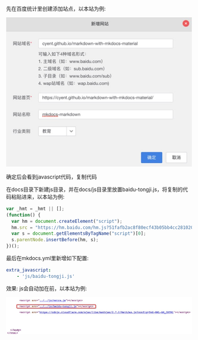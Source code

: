 先在百度统计里创建添加站点，以本站为例:

![](/img/baidu_tongji_1.png)

确定后会看到javascript代码，复制代码

在docs目录下新建js目录，并在docs/js目录里放置baidu-tongji.js，将复制的代码粘贴进来，以本站为例:

```js
var _hmt = _hmt || [];
(function() {
  var hm = document.createElement("script");
  hm.src = "https://hm.baidu.com/hm.js?51fafb2ac8f80ecf43b05bb4cc281020";
  var s = document.getElementsByTagName("script")[0];
  s.parentNode.insertBefore(hm, s);
})();
```

最后在mkdocs.yml里新增如下配置:

```yaml
extra_javascript:
    - 'js/baidu-tongji.js'
```

效果: js会自动加在</body>前，以本站为例:

![](/img/baidu_tongji_2.png)

